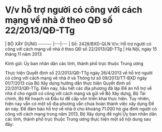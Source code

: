# V/v hỗ trợ người có công với cách mạng về nhà ở theo QĐ số 22/2013/QĐ-TTg

| BỘ XÂY DỰNG -------
|---|---
| Số: 2428/BXD-QLN V/v: Hỗ trợ người có công với cách mạng về nhà ở theo QĐ số 22/2013/QĐ-TTg | Hà Nội, ngày 15 tháng 11 năm 2013

Kính gửi: Ủy ban nhân dân các tỉnh, thành phố trực thuộc Trung ương

Thực hiện Quyết định số 22/2013/QĐ-TTg ngày 26/4/2013 về hỗ trợ người có công với cách mạng về nhà ở và Thông tư số 09/2013/TT-BXD ngày 01/7/2013 của Bộ Xây dựng hướng dẫn thực hiện Quyết định số 22/2013/QĐ-TTg. Đến nay, hầu hết các địa phương đã lập Đề án hỗ trợ về nhà ở cho người có công với cách mạng và gửi về Bộ Xây dựng, Bộ Tài chính, Bộ Kế hoạch và Đầu tư để cấp vốn triển khai thực hiện. Tuy nhiên, hiện nay vẫn có một số địa phương vẫn chưa hoàn thành việc xây dựng Đề án này. Để đảm bảo hỗ trợ về nhà ở cho khoảng 71.000 hộ gia đình người có công với cách mạng trong năm 2013, Bộ Xây dựng đề nghị Ủy ban nhân dân các tỉnh, thành phố trực thuộc Trung ương thực hiện một số nội dung sau đây:
